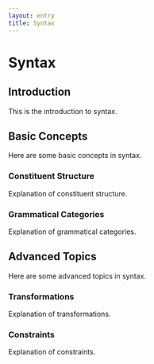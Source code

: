 ```yaml
---
layout: entry
title: Syntax
---
```




# Syntax

## Introduction

This is the introduction to syntax.

## Basic Concepts

Here are some basic concepts in syntax.

### Constituent Structure

Explanation of constituent structure.

### Grammatical Categories

Explanation of grammatical categories.

## Advanced Topics

Here are some advanced topics in syntax.

### Transformations

Explanation of transformations.

### Constraints

Explanation of constraints.